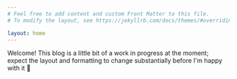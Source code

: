 ```yaml
---
# Feel free to add content and custom Front Matter to this file.
# To modify the layout, see https://jekyllrb.com/docs/themes/#overriding-theme-defaults

layout: home
---
```


Welcome! This blog is a little bit of a work in progress at the moment; expect
the layout and formatting to change substantially before I'm happy with it 👀
